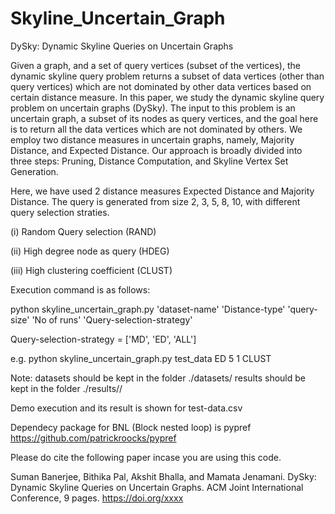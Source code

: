 # Skyline_Uncertain_Graph

DySky: Dynamic Skyline Queries on Uncertain Graphs

Given a graph, and a set of query vertices (subset of the vertices), the dynamic skyline query problem returns a subset of data vertices
(other than query vertices) which are not dominated by other data vertices based on certain distance measure. In this paper, we study the dynamic skyline query problem on uncertain graphs (DySky).
The input to this problem is an uncertain graph, a subset of its nodes as query vertices, and the goal here is to return all the data
vertices which are not dominated by others. We employ two distance measures in uncertain graphs, namely, Majority Distance, and Expected Distance. Our approach is broadly divided into three steps:
Pruning, Distance Computation, and Skyline Vertex Set Generation.

Here, we have used 2 distance measures Expected Distance and Majority Distance.
The query is generated from size 2, 3, 5, 8, 10, with different query selection straties. 

(i) Random Query selection (RAND)

(ii) High degree node as query (HDEG)

(iii) High clustering coefficient (CLUST)

Execution command is as follows:

python skyline_uncertain_graph.py 'dataset-name' 'Distance-type' 'query-size' 'No of runs' 'Query-selection-strategy' 


Query-selection-strategy = ['MD', 'ED', 'ALL']

e.g. 
python skyline_uncertain_graph.py test_data ED 5 1 CLUST 

Note:
datasets should be kept in the folder ./datasets/
results should be kept in the folder ./results/<dataset-name>/

Demo execution and its result is shown for test-data.csv

Dependecy package for BNL (Block nested loop) is pypref https://github.com/patrickroocks/pypref

Please do cite the following paper incase you are using this code.

Suman Banerjee, Bithika Pal, Akshit Bhalla, and Mamata Jenamani. 
DySky: Dynamic Skyline Queries on Uncertain Graphs. ACM Joint International Conference, 9 pages. https://doi.org/xxxx
